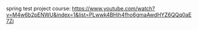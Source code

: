 spring test project
course: https://www.youtube.com/watch?v=M4w6b2pENWU&index=1&list=PLwwk4BHih4fho6gmaAwdHYZ6QQq0aE7Zi
